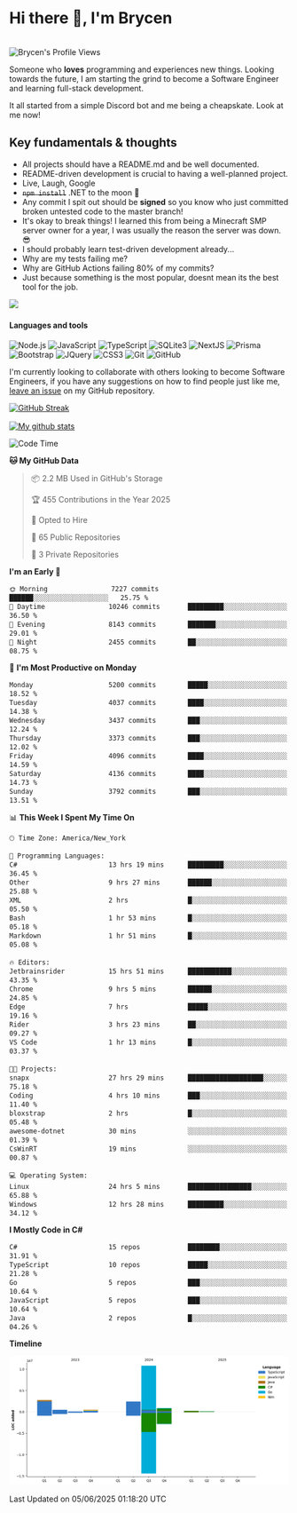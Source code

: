 # Hi there 👋, I'm Brycen

<br>
<img src="https://komarev.com/ghpvc/?username=BrycensRanch" alt="Brycen's Profile Views" />

Someone who **loves** programming and experiences new things. Looking towards the future, I am starting the grind to become a Software Engineer and learning full-stack development.

It all started from a simple Discord bot and me being a cheapskate. Look at me now!

## Key fundamentals & thoughts

- All projects should have a README.md and be well documented.
- README-driven development is crucial to having a well-planned project.
- Live, Laugh, Google
- ~~`npm install`~~ .NET to the moon 🚀
- Any commit I spit out should be **signed** so you know who just committed broken untested code to the master branch!
- It's okay to break things! I learned this from being a Minecraft SMP server owner for a year, I was usually the reason the server was down. 😎
- I should probably learn test-driven development already...
- Why are my tests failing me?
- Why are GitHub Actions failing 80% of my commits? 
- Just because something is the most popular, doesnt mean its the best tool for the job.

<img src="https://res.cloudinary.com/practicaldev/image/fetch/s--OoBLh7-Q--/c_limit%2Cf_auto%2Cfl_progressive%2Cq_auto%2Cw_880/https://cdn-images-1.medium.com/max/1614/1%2A8BlqJ8lNVZzuRjAg1mZ50w.png" height="400"/>

<h4>Languages and tools</h4>
<p>
  <img src="https://img.shields.io/badge/node.js%20-%2343853D.svg?&style=for-the-badge&logo=node.js&logoColor=white" alt="Node.js" />
  <img src="https://img.shields.io/badge/javascript%20-%23323330.svg?&style=for-the-badge&logo=javascript&logoColor=%23F7DF1E" alt="JavaScript" />
  <img src="https://img.shields.io/badge/typescript%20-%23323330.svg?&style=for-the-badge&logo=typescript&logoColor=#3467eb" alt="TypeScript" />
  <img src="https://img.shields.io/badge/sqlite3%20-%23323330.svg?&style=for-the-badge&logo=sqlite&logoColor=#3467eb" alt="SQLite3" />
  <img src="https://img.shields.io/badge/Next.JS%20-%23323330.svg?&style=for-the-badge&logo=next.js&logoColor=#3467eb" alt="NextJS" />
  <img src="https://img.shields.io/badge/Prisma%20-%23323330.svg?&style=for-the-badge&logo=prisma&logoColor=#3467eb" alt="Prisma" />
  <img src="https://img.shields.io/badge/bootstrap%20-%23323330.svg?&style=for-the-badge&logo=bootstrap" alt="Bootstrap" />
  <img src="https://img.shields.io/badge/jquery%20-%23323330.svg?&style=for-the-badge&logo=jquery" alt="JQuery" />
  <img src="https://img.shields.io/badge/css3%20-%23323330.svg?&style=for-the-badge&logo=css3" alt="CSS3" />
  <img src="https://img.shields.io/badge/git%20-%23323330.svg?&style=for-the-badge&logo=git" alt="Git" />
  <img src="https://img.shields.io/badge/github%20-%23323330.svg?&style=for-the-badge&logo=github" alt="GitHub" />
</p>

 I'm currently looking to collaborate with others looking to become Software Engineers, if you have any suggestions on how to find people just like me, [leave an issue](https://github.com/BrycensRanch/BrycensRanch/issues/new) on my GitHub repository.
 
 <p><a href="https://git.io/streak-stats"><img src=https://github-readme-streak-stats-eight.vercel.app?user=BrycensRanch&amp;theme=dark&amp;hide_border=true&fire=EB5454&amp;ring=0CEB19" alt="GitHub Streak"></a></p>

<a href="https://github.com/anuraghazra/github-readme-stats">
  <img align="center" src="https://github-readme-stats.anuraghazra1.vercel.app/api?username=BrycensRanch&show_icons=true&line_height=27&include_all_commits=true" alt="My github stats" />
</a>

<!--START_SECTION:waka-->
![Code Time](http://img.shields.io/badge/Code%20Time-2%2C104%20hrs%2021%20mins-blue)

**🐱 My GitHub Data** 

> 📦 2.2 MB Used in GitHub's Storage 
 > 
> 🏆 455 Contributions in the Year 2025
 > 
> 💼 Opted to Hire
 > 
> 📜 65 Public Repositories 
 > 
> 🔑 3 Private Repositories 
 > 
**I'm an Early 🐤** 

```text
🌞 Morning                7227 commits        ██████░░░░░░░░░░░░░░░░░░░   25.75 % 
🌆 Daytime                10246 commits       █████████░░░░░░░░░░░░░░░░   36.50 % 
🌃 Evening                8143 commits        ███████░░░░░░░░░░░░░░░░░░   29.01 % 
🌙 Night                  2455 commits        ██░░░░░░░░░░░░░░░░░░░░░░░   08.75 % 
```
📅 **I'm Most Productive on Monday** 

```text
Monday                   5200 commits        █████░░░░░░░░░░░░░░░░░░░░   18.52 % 
Tuesday                  4037 commits        ████░░░░░░░░░░░░░░░░░░░░░   14.38 % 
Wednesday                3437 commits        ███░░░░░░░░░░░░░░░░░░░░░░   12.24 % 
Thursday                 3373 commits        ███░░░░░░░░░░░░░░░░░░░░░░   12.02 % 
Friday                   4096 commits        ████░░░░░░░░░░░░░░░░░░░░░   14.59 % 
Saturday                 4136 commits        ████░░░░░░░░░░░░░░░░░░░░░   14.73 % 
Sunday                   3792 commits        ███░░░░░░░░░░░░░░░░░░░░░░   13.51 % 
```


📊 **This Week I Spent My Time On** 

```text
🕑︎ Time Zone: America/New_York

💬 Programming Languages: 
C#                       13 hrs 19 mins      █████████░░░░░░░░░░░░░░░░   36.45 % 
Other                    9 hrs 27 mins       ██████░░░░░░░░░░░░░░░░░░░   25.88 % 
XML                      2 hrs               █░░░░░░░░░░░░░░░░░░░░░░░░   05.50 % 
Bash                     1 hr 53 mins        █░░░░░░░░░░░░░░░░░░░░░░░░   05.18 % 
Markdown                 1 hr 51 mins        █░░░░░░░░░░░░░░░░░░░░░░░░   05.08 % 

🔥 Editors: 
Jetbrainsrider           15 hrs 51 mins      ███████████░░░░░░░░░░░░░░   43.35 % 
Chrome                   9 hrs 5 mins        ██████░░░░░░░░░░░░░░░░░░░   24.85 % 
Edge                     7 hrs               █████░░░░░░░░░░░░░░░░░░░░   19.16 % 
Rider                    3 hrs 23 mins       ██░░░░░░░░░░░░░░░░░░░░░░░   09.27 % 
VS Code                  1 hr 13 mins        █░░░░░░░░░░░░░░░░░░░░░░░░   03.37 % 

🐱‍💻 Projects: 
snapx                    27 hrs 29 mins      ███████████████████░░░░░░   75.18 % 
Coding                   4 hrs 10 mins       ███░░░░░░░░░░░░░░░░░░░░░░   11.40 % 
bloxstrap                2 hrs               █░░░░░░░░░░░░░░░░░░░░░░░░   05.48 % 
awesome-dotnet           30 mins             ░░░░░░░░░░░░░░░░░░░░░░░░░   01.39 % 
CsWinRT                  19 mins             ░░░░░░░░░░░░░░░░░░░░░░░░░   00.87 % 

💻 Operating System: 
Linux                    24 hrs 5 mins       ████████████████░░░░░░░░░   65.88 % 
Windows                  12 hrs 28 mins      █████████░░░░░░░░░░░░░░░░   34.12 % 
```

**I Mostly Code in C#** 

```text
C#                       15 repos            ████████░░░░░░░░░░░░░░░░░   31.91 % 
TypeScript               10 repos            █████░░░░░░░░░░░░░░░░░░░░   21.28 % 
Go                       5 repos             ███░░░░░░░░░░░░░░░░░░░░░░   10.64 % 
JavaScript               5 repos             ███░░░░░░░░░░░░░░░░░░░░░░   10.64 % 
Java                     2 repos             █░░░░░░░░░░░░░░░░░░░░░░░░   04.26 % 
```



**Timeline**

![Lines of Code chart](https://raw.githubusercontent.com/BrycensRanch/BrycensRanch/main/assets/bar_graph.png)


 Last Updated on 05/06/2025 01:18:20 UTC
<!--END_SECTION:waka-->

<!--
**BrycensRanch/BrycensRanch** is a ✨ _special_ ✨ repository because its `README.md` (this file) appears on your GitHub profile.

Here are some ideas to get you started:

- 🔭 I’m currently working on ...
- 🌱 I’m currently learning ...
- 👯 I’m looking to collaborate on ...
- 🤔 I’m looking for help with ...
- 💬 Ask me about ...
- 📫 How to reach me: ...
- 😄 Pronouns: ...
- ⚡ Fun fact: ...
-->
